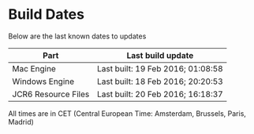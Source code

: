 # Build Dates

Below are the last known dates to updates

Part | Last build update
-----|-----
Mac Engine | Last built: 19 Feb 2016; 01:08:58
Windows Engine | Last built: 18 Feb 2016; 20:20:53
JCR6 Resource Files | Last built: 20 Feb 2016; 16:18:37
All times are in CET (Central European Time: Amsterdam, Brussels, Paris, Madrid)



